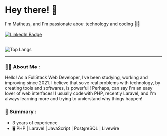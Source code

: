 <div id="header" align="left" >
  <div>
    <h1> Hey there! 🖖 </h1>
    <span>I'm Matheus, and I'm passionate about technology and coding 🧑‍💻</span>
    <br><br>
    <a href="https://www.linkedin.com/in/matheus-domingues-motta-918438257/)">
      <img src="https://img.shields.io/badge/LinkedIn-blue?style=for-the-badge&logo=linkedin&logoColor=white" alt="LinkedIn Badge"/>
    </a>
<!--     <a href="https://www.instagram.com/o_matheus_motta/">
      <img src="https://img.shields.io/badge/Instagram-E4405F?style=for-the-badge&logo=instagram&logoColor=white" alt="Instagram Badge"/>
    </a> -->
  </div>

  <br>
  
   ![Top Langs](https://github-readme-stats.vercel.app/api/top-langs/?username=MatheusMottaGit&hide_progress=true&theme=gruvbox)
   
  ---

### :man_technologist: About Me :
  <span>
    Hello! As a FullStack Web Developer, I've been studying, working and improving since 2021. I believe that solve real problems with technology, by creating tools and softwares, is powerfull! Perhaps, can say I'm an easy lover of web interfaces! I usually code with PHP, recently Laravel, and I'm always learning more and trying to understand why things happen!
  </span>

<br>

### :scroll: Summary :
  - 3 years of experience
  - 🖥️ PHP | Laravel | JavaScript | PostgreSQL | Livewire
